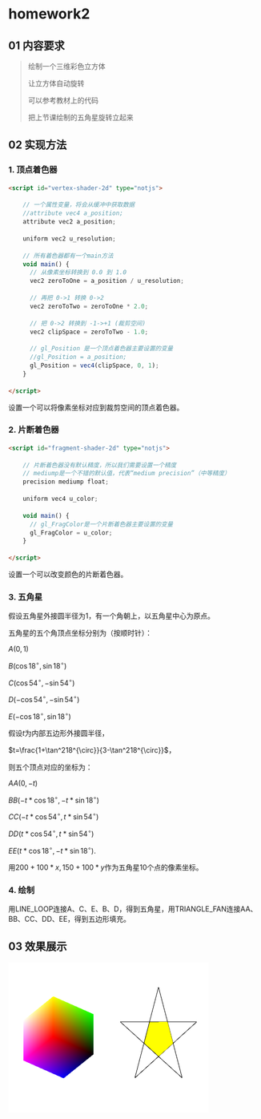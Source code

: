 # homework2

## 01 内容要求

> 绘制一个三维彩色立方体
>
> 让立方体自动旋转
>
> 可以参考教材上的代码
>
> 把上节课绘制的五角星旋转立起来

## 02 实现方法

### 1. 顶点着色器

```html
<script id="vertex-shader-2d" type="notjs">

    // 一个属性变量，将会从缓冲中获取数据
    //attribute vec4 a_position;
    attribute vec2 a_position;

    uniform vec2 u_resolution;
   
    // 所有着色器都有一个main方法
    void main() {
      // 从像素坐标转换到 0.0 到 1.0
      vec2 zeroToOne = a_position / u_resolution;
   
      // 再把 0->1 转换 0->2
      vec2 zeroToTwo = zeroToOne * 2.0;
   
      // 把 0->2 转换到 -1->+1 (裁剪空间)
      vec2 clipSpace = zeroToTwo - 1.0;

      // gl_Position 是一个顶点着色器主要设置的变量
      //gl_Position = a_position;
      gl_Position = vec4(clipSpace, 0, 1);
    }
  
</script>
```

设置一个可以将像素坐标对应到裁剪空间的顶点着色器。

### 2. 片断着色器

```html
<script id="fragment-shader-2d" type="notjs">
   
    // 片断着色器没有默认精度，所以我们需要设置一个精度
    // mediump是一个不错的默认值，代表“medium precision”（中等精度）
    precision mediump float;

    uniform vec4 u_color;
   
    void main() {
      // gl_FragColor是一个片断着色器主要设置的变量
      gl_FragColor = u_color;
    }
   
</script>
```

设置一个可以改变颜色的片断着色器。

### 3. 五角星

假设五角星外接圆半径为1，有一个角朝上，以五角星中心为原点。

五角星的五个角顶点坐标分别为（按顺时针）：

$A(0,1)$

$B(\cos18^{\circ},\sin18^{\circ})$

$C(\cos54^{\circ},-\sin54^{\circ})$

$D(-\cos54^{\circ},-\sin54^{\circ})$

$E(-\cos18^{\circ},\sin18^{\circ})$

假设$t$为内部五边形外接圆半径，

$t=\frac{1+\tan^218^{\circ}}{3-\tan^218^{\circ}}$，

则五个顶点对应的坐标为：

$AA(0, -t)$

$BB(-t*\cos18^{\circ},-t*\sin18^{\circ})$

$CC(-t*\cos54^{\circ},t*\sin54^{\circ})$

$DD(t*\cos54^{\circ},t*\sin54^{\circ})$

$EE(t*\cos18^{\circ},-t*\sin18^{\circ})$.

用$200 + 100 * x, 150 + 100 * y$作为五角星10个点的像素坐标。

### 4. 绘制

用LINE_LOOP连接A、C、E、B、D，得到五角星，用TRIANGLE_FAN连接AA、BB、CC、DD、EE，得到五边形填充。

## 03 效果展示

[main.html]: ./main.html

![result](./result.png)